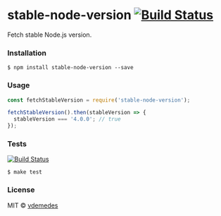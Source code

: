# stable-node-version [![Build Status](https://travis-ci.org/vdemedes/stable-node-version.svg)](https://travis-ci.org/vdemedes/stable-node-version)

Fetch stable Node.js version.


### Installation

```
$ npm install stable-node-version --save
```


### Usage

```js
const fetchStableVersion = require('stable-node-version');

fetchStableVersion().then(stableVersion => {
  stableVersion === '4.0.0'; // true
});
```


### Tests

[![Build Status](https://travis-ci.org/vdemedes/stable-node-version.svg)](https://travis-ci.org/vdemedes/stable-node-version)

```
$ make test
```


### License

MIT © [vdemedes](https://github.com/vdemedes)
